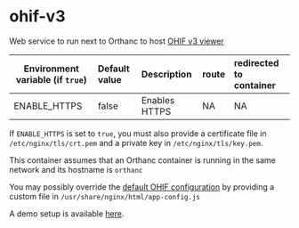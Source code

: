 <!--
SPDX-FileCopyrightText: 2022 - 2023 Orthanc Team SRL <info@orthanc.team>

SPDX-License-Identifier: CC0-1.0
-->

# ohif-v3

Web service to run next to Orthanc to host [OHIF v3 viewer](https://github.com/OHIF/Viewers/tree/v3-stable)

| Environment variable (if `true`) | Default value | Description                                                                                                                     | route             | redirected to container             |
|----------------------------------|:--------------|:--------------------------------------------------------------------------------------------------------------------------------|:------------------|:------------------------------------|
| ENABLE_HTTPS                     | false         | Enables HTTPS                                                                                                                   | NA                | NA                                  |

If `ENABLE_HTTPS` is set to `true`, you must also provide a certificate file in `/etc/nginx/tls/crt.pem` and a private key in `/etc/nginx/tls/key.pem`.

This container assumes that an Orthanc container is running in the same network and its hostname is `orthanc`

You may possibly override the [default OHIF configuration](https://github.com/orthanc-team/orthanc-auth-service/tree/main/sources/ohif/default-app-config.js) by providing a custom file in `/usr/share/nginx/html/app-config.js`

A demo setup is available [here](https://github.com/orthanc-team/orthanc-auth-service/tree/main/minimal-setup/keycloak).
